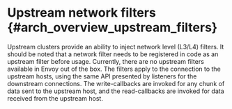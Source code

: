 Upstream network filters {#arch_overview_upstream_filters}
========================

Upstream clusters provide an ability to inject network level (L3/L4)
filters. It should be noted that a network filter needs to be registered
in code as an upstream filter before usage. Currently, there are no
upstream filters available in Envoy out of the box. The filters apply to
the connection to the upstream hosts, using the same API presented by
listeners for the downstream connections. The write-callbacks are
invoked for any chunk of data sent to the upstream host, and the
read-callbacks are invoked for data received from the upstream host.

